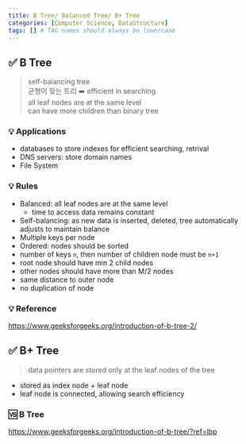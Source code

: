 ```yaml
---
title: B Tree/ Balanced Tree/ B+ Tree
categories: [Computer Science, DataStructure]
tags: [] # TAG names should always be lowercase
---
```


## ✅ B Tree

> self-balancing tree <br>
> 균형이 맞는 트리 ➡️ efficient in searching <br>
> all leaf nodes are at the same level <br>
> can have more children than binary tree <br>

### 💡 Applications

- databases to store indexes for efficient searching, retrival
- DNS servers: store domain names
- File System

### 💡 Rules

- Balanced: all leaf nodes are at the same level
  - time to access data remains constant
- Self-balancing: as new data is inserted, deleted, tree automatically adjusts to maintain balance
- Multiple keys per node
- Ordered: nodes should be sorted
- number of keys `n`, then number of children node must be `n+1`
- root node should have min 2 child nodes
- other nodes should have more than M/2 nodes
- same distance to outer node
- no duplication of node

### 💡 Reference

<https://www.geeksforgeeks.org/introduction-of-b-tree-2/> <br>

## ✅ B+ Tree

> data pointers are stored only at the leaf nodes of the tree

- stored as index node + leaf node
- leaf node is connected, allowing search efficiency

### 🆚 B Tree

<https://www.geeksforgeeks.org/introduction-of-b-tree/?ref=lbp>
